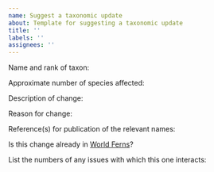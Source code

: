```yaml
---
name: Suggest a taxonomic update
about: Template for suggesting a taxonomic update
title: ''
labels: ''
assignees: ''
---
```


<!-- Text between the arrows are comments and will not show up in the final issue. Feel free to delete these (or not) after reading them -->

Name and rank of taxon:

 <!-- E.g., if proposing a broad alteration to the generic circumscriptions in a family, list the family; if proposing the recognition of a single new genus, list the genus; etc -->

Approximate number of species affected:

Description of change:

<!-- In some cases, such as recognizing a single new genus, this description may be self-evident; for other more complex cases, this section is the chance to describe the proposal as a whole -->

Reason for change:

<!-- In some cases, such as recognizing a single new genus, this description may be self-evident; for other more complex cases, this section is the chance to describe the proposal as a whole -->

Reference(s) for publication of the relevant names:

<!-- Only published names will be included in PPG II; include link if available-->

Is this change already in [World Ferns](https://www.worldplants.de/world-ferns/ferns-and-lycophytes-list)?

<!-- Answer yes or no -->

List the numbers of any issues with which this one interacts:

<!-- Every issue is assigned a number. You can find the number in the title of the issue. Enter the number preceded by a hash mark, e.g., #1 -->
